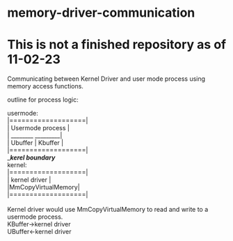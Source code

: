 # memory-driver-communication

# This is not a finished repository as of 11-02-23

Communicating between Kernel Driver and user mode process using memory access functions.

outline for process logic:

usermode:  <br />
|===================| <br />
| Usermode process  | <br />
| ________ _________| <br />
| Ubuffer | Kbuffer | <br />
|===================| <br />
__________________________kerel boundary_________________________
<br />
kernel: <br />
|===================| <br />
| kernel driver     | <br /> 
|MmCopyVirtualMemory| <br /> 
|===================| <br />
<br />
Kernel driver would use MmCopyVirtualMemory to read and write to a usermode process. <br />
KBuffer->kernel driver <br />
UBuffer<-kernel driver <br />
